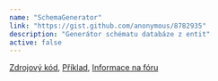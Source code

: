 ```yaml
---
name: "SchemaGenerator"
link: "https://gist.github.com/anonymous/8782935"
description: "Generátor schématu databáze z entit"
active: false
---
```


[Zdrojový kód](https://gist.github.com/anonymous/8782935),
[Příklad](https://gist.github.com/anonymous/8782990),
[Informace na fóru](https://forum.dibiphp.com/cs/14592-lean-mapper-tenke-orm-nad-dibi?p=20#p118962)
